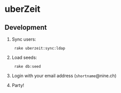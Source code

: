 # uberZeit

## Development

1. Sync users:

        rake uberzeit:sync:ldap

2. Load seeds:

        rake db:seed

3. Login with your email address (`shortname`@nine.ch)
4. Party!
